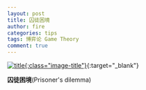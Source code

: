 ```yaml
---
layout: post
title: 囚徒困境
author: fire
categories: tips 
tags: 博弈论 Game Theory
comment: true
---
```


[![title](https://image.sideproject.cn/titlex/title_003.jpg){:class="image-title"}](//image.sideproject.cn/titlex/title_003.jpg){:target="_blank"}

**囚徒困境**(Prisoner's dilemma)

